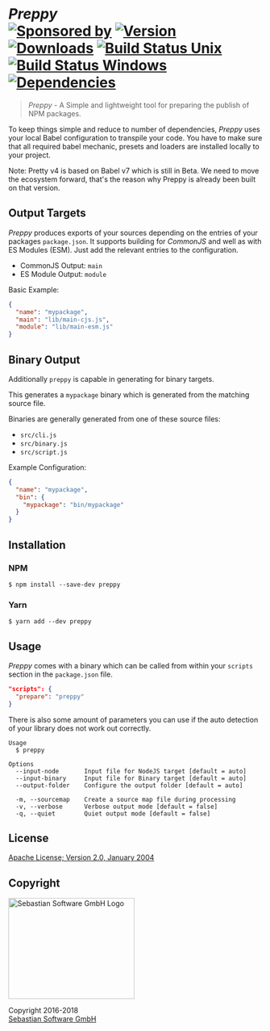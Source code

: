 # *Preppy* <br/>[![Sponsored by][sponsor-img]][sponsor] [![Version][npm-version-img]][npm] [![Downloads][npm-downloads-img]][npm] [![Build Status Unix][travis-img]][travis] [![Build Status Windows][appveyor-img]][appveyor] [![Dependencies][deps-img]][deps]

> *Preppy* - A Simple and lightweight tool for preparing the publish of NPM packages.

[sponsor-img]: https://img.shields.io/badge/Sponsored%20by-Sebastian%20Software-692446.svg
[sponsor]: https://www.sebastian-software.de
[deps]: https://david-dm.org/sebastian-software/preppy
[deps-img]: https://david-dm.org/sebastian-software/preppy.svg
[npm]: https://www.npmjs.com/package/preppy
[npm-downloads-img]: https://img.shields.io/npm/dm/preppy.svg
[npm-version-img]: https://img.shields.io/npm/v/preppy.svg
[travis-img]: https://img.shields.io/travis/sebastian-software/preppy/master.svg?branch=master&label=unix%20build
[appveyor-img]: https://img.shields.io/appveyor/ci/swernerx/preppy/master.svg?label=windows%20build
[travis]: https://travis-ci.org/sebastian-software/preppy
[appveyor]: https://ci.appveyor.com/project/swernerx/preppy/branch/master

To keep things simple and reduce to number of dependencies, *Preppy* uses your local Babel configuration to transpile your code. You have to make sure that all required babel mechanic, presets and loaders are installed locally to your project.

Note: Pretty v4 is based on Babel v7 which is still in Beta. We need to move the ecosystem forward, that's the reason why Preppy is already been built on that version.


## Output Targets

*Preppy* produces exports of your sources depending on the entries of your packages `package.json`. It supports building for *CommonJS* and well as with ES Modules (ESM). Just add the relevant entries to the configuration.

- CommonJS Output: `main`
- ES Module Output: `module`

Basic Example:

```json
{
  "name": "mypackage",
  "main": "lib/main-cjs.js",
  "module": "lib/main-esm.js"
}
```


## Binary Output

Additionally `preppy` is capable in generating for binary targets.

This generates a `mypackage` binary which is generated from the matching source file.

Binaries are generally generated from one of these source files:

- `src/cli.js`
- `src/binary.js`
- `src/script.js`

Example Configuration:

```json
{
  "name": "mypackage",
  "bin": {
    "mypackage": "bin/mypackage"
  }
}
```


## Installation

### NPM

```console
$ npm install --save-dev preppy
```

### Yarn

```console
$ yarn add --dev preppy
```



## Usage

*Preppy* comes with a binary which can be called from within your `scripts` section
in the `package.json` file.

```json
"scripts": {
  "prepare": "preppy"
}
```

There is also some amount of parameters you can use if the auto detection of your library does not work out correctly.

```
Usage
  $ preppy

Options
  --input-node       Input file for NodeJS target [default = auto]
  --input-binary     Input file for Binary target [default = auto]
  --output-folder    Configure the output folder [default = auto]

  -m, --sourcemap    Create a source map file during processing
  -v, --verbose      Verbose output mode [default = false]
  -q, --quiet        Quiet output mode [default = false]
```


## License

[Apache License; Version 2.0, January 2004](http://www.apache.org/licenses/LICENSE-2.0)


## Copyright

<img src="https://cdn.rawgit.com/sebastian-software/sebastian-software-brand/3d93746f/sebastiansoftware-en.svg" alt="Sebastian Software GmbH Logo" width="250" height="200"/>

Copyright 2016-2018<br/>[Sebastian Software GmbH](http://www.sebastian-software.de)
